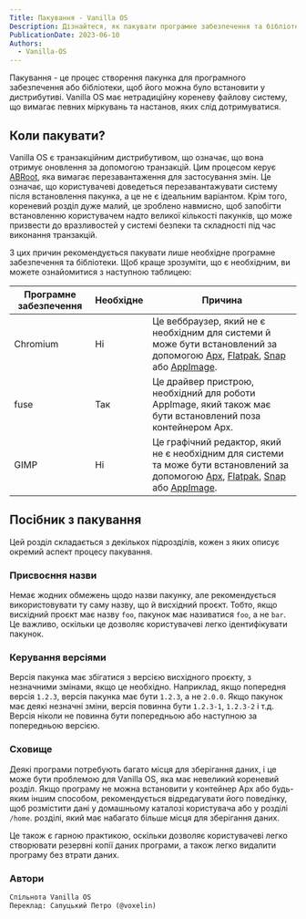```yaml
---
Title: Пакування - Vanilla OS
Description: Дізнайтеся, як пакувати програмне забезпечення та бібліотеки для Vanilla OS.
PublicationDate: 2023-06-10
Authors: 
  - Vanilla-OS
---
```


Пакування - це процес створення пакунка для програмного забезпечення або бібліотеки, щоб його можна було встановити у дистрибутиві. Vanilla OS має нетрадиційну кореневу
файлову систему, що вимагає певних міркувань та настанов, яких слід
дотримуватися.

## Коли пакувати?

Vanilla OS є транзакційним дистрибутивом, що означає, що вона отримує
оновлення за допомогою транзакцій. Цим процесом керує [ABRoot](/docs/ABRoot/index.uk),
яка вимагає перезавантаження для застосування змін. Це означає, що користувачеві доведеться
перезавантажувати систему після встановлення пакунка, а це не є ідеальним варіантом.
Крім того, кореневий розділ дуже малий, це зроблено навмисно, щоб запобігти встановленню користувачем надто великої кількості пакунків, що може призвести до вразливостей у системі безпеки та складності під час виконання транзакцій.

З цих причин рекомендується пакувати лише необхідне програмне забезпечення та
бібліотеки. Щоб краще зрозуміти, що є необхідним, ви можете ознайомитися з наступною
таблицею:

| Програмне забезпечення | Необхідне | Причина                                                                                                                                                                                                                                                                   |
| ---------------------- | --------- | ------------------------------------------------------------------------------------------------------------------------------------------------------------------------------------------------------------------------------------------------------------------------- |
| Chromium               | Ні        | Це веббраузер, який не є необхідним для системи й може бути встановлений за допомогою [Apx](/docs/apx/index.uk), [Flatpak](https://handbook.vanillaos.org/2022/12/09/install-flatpaks.html), [Snap](https://snapcraft.io/) або [AppImage](https://appimage.org/).        |
| fuse                   | Так       | Це драйвер пристрою, необхідний для роботи AppImage, який також має бути встановлений поза контейнером Apx.                                                                                                                                                               |
| GIMP                   | Ні        | Це графічний редактор, який не є необхідним для системи та може бути встановлений за допомогою [Apx](/docs/apx/index.uk), [Flatpak](https://handbook.vanillaos.org/2022/12/09/install-flatpaks.html), [Snap](https://snapcraft.io/) або [AppImage](https://appimage.org/). |

## Посібник з пакування

Цей розділ складається з декількох підрозділів, кожен з яких описує
окремий аспект процесу пакування.

### Присвоєння назви

Немає жодних обмежень щодо назви пакунку, але рекомендується
використовувати ту саму назву, що й висхідний проєкт. Тобто, якщо висхідний проєкт має назву `foo`, пакунок має називатися `foo`, а не `bar`.
Це важливо, оскільки це дозволяє користувачеві легко ідентифікувати пакунок.

### Керування версіями

Версія пакунка має збігатися з версією висхідного проєкту, з
незначними змінами, якщо це необхідно. Наприклад, якщо попередня версія `1.2.3`, версія
пакунка має бути `1.2.3`, а не `2.0.0`. Якщо пакунок має деякі
незначні зміни, версія повинна бути `1.2.3-1`, `1.2.3-2` і т.д. Версія
ніколи не повинна бути попередньою або наступною за попередньою версією.

### Сховище

Деякі програми потребують багато місця для зберігання даних, і це може бути проблемою для
Vanilla OS, яка має невеликий кореневий розділ. Якщо програму не можна
встановити у контейнер Apx або будь-яким іншим способом, рекомендується відредагувати
його поведінку, щоб розмістити дані у домашньому каталозі користувача або у розділі `/home`.
розділі, який має набагато більше місця для зберігання даних.

Це також є гарною практикою, оскільки дозволяє користувачеві легко створювати резервні копії
даних програми, а також легко видалити програму без втрати даних.

### Автори

```md
Спільнота Vanilla OS
Переклад: Сапуцький Петро (@voxelin)
```
